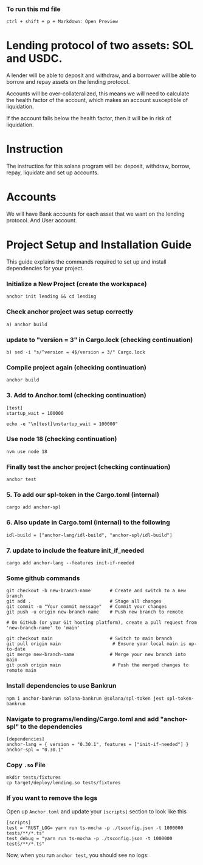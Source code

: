 ### To run this md file 
```shell
ctrl + shift + p + Markdown: Open Preview
```

# Lending protocol of two assets: SOL and USDC.

A lender will be able to deposit and withdraw, and a borrower will be able to borrow and repay assets on the lending protocol.

Accounts will be over-collateralized, this means we will need to calculate the health factor of the account, which makes an account
susceptible of liquidation.

If the account falls below the health factor, then it will be in risk of liquidation.

# Instruction

The instructios for this solana program will be: deposit, withdraw, borrow, repay, liquidate and set up accounts.

# Accounts 

We will have Bank accounts for each asset that we want on the lending protocol.
And User account.

# Project Setup and Installation Guide

This guide explains the commands required to set up and install dependencies for your project.

### Initialize a New Project (create the workspace)
```shell
anchor init lending && cd lending
```

### Check anchor project was setup correctly
```shell
a) anchor build
```

### update to "version = 3" in Cargo.lock (checking continuation)
```shell
b) sed -i "s/^version = 4$/version = 3/" Cargo.lock
```

### Compile project again (checking continuation)
```shell
anchor build
```

### 3. Add to Anchor.toml (checking continuation)
```shell
[test]
startup_wait = 100000

echo -e "\n[test]\nstartup_wait = 100000"
```

### Use node 18 (checking continuation)
```shell
nvm use node 18
```

### Finally test the anchor project  (checking continuation)
```shell
anchor test
```

### 5.  To add our spl-token in the Cargo.toml (internal)
```shell
cargo add anchor-spl
```

### 6.  Also update in Cargo.toml (internal) to the following
```shell
idl-build = ["anchor-lang/idl-build", "anchor-spl/idl-build"]
```

### 7. update to include the feature init_if_needed
```shell
cargo add anchor-lang --features init-if-needed
```

### Some github commands
```shell
git checkout -b new-branch-name       # Create and switch to a new branch
git add .                             # Stage all changes
git commit -m "Your commit message"   # Commit your changes
git push -u origin new-branch-name    # Push new branch to remote

# On GitHub (or your Git hosting platform), create a pull request from 'new-branch-name' to 'main'

git checkout main                     # Switch to main branch
git pull origin main                   # Ensure your local main is up-to-date
git merge new-branch-name             # Merge your new branch into main
git push origin main                   # Push the merged changes to remote main
```

### Install dependencies to use Bankrun
```shell
npm i anchor-bankrun solana-bankrun @solana/spl-token jest spl-token-bankrun
```

### Navigate to programs/lending/Cargo.toml and add "anchor-spl" to the dependencies
```shell
[dependencies]
anchor-lang = { version = "0.30.1", features = ["init-if-needed"] }
anchor-spl = "0.30.1"
```

### Copy `.so` File
```shell
mkdir tests/fixtures
cp target/deploy/lending.so tests/fixtures
```

### If you want to remove the logs

Open up `Anchor.toml` and update your `[scripts]` section to look like this

```shell
[scripts]
test = "RUST_LOG= yarn run ts-mocha -p ./tsconfig.json -t 1000000 tests/**/*.ts"
test_debug = "yarn run ts-mocha -p ./tsconfig.json -t 1000000 tests/**/*.ts"
```

Now, when you run `anchor test`, you should see no logs: